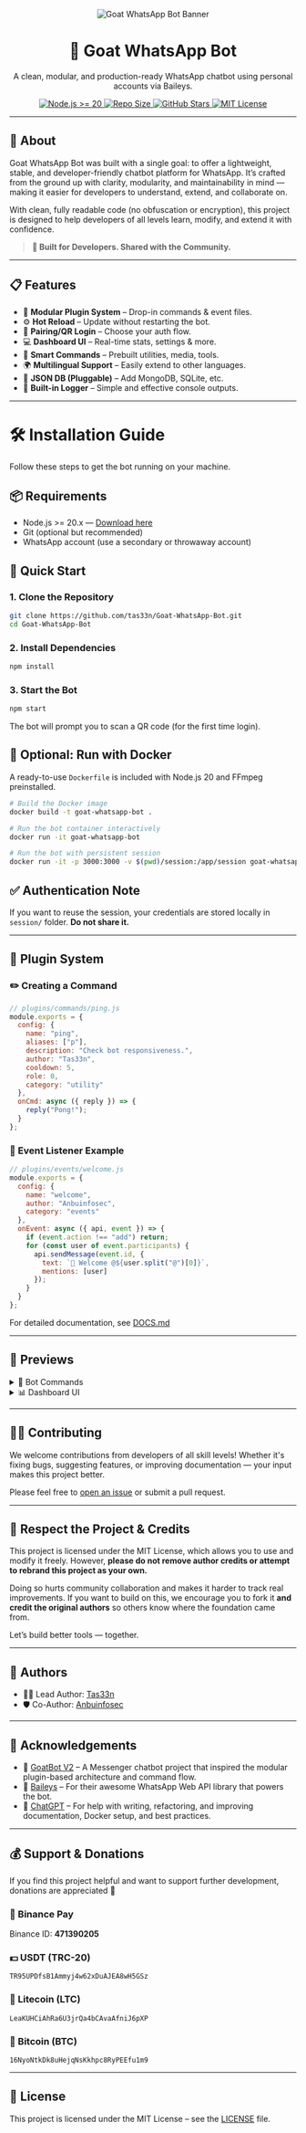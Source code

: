 <p align="center">
  <img src="https://i.postimg.cc/zGnbd4RS/photo-2025-07-20-15-54-10.jpg" alt="Goat WhatsApp Bot Banner">
</p>

<h1 align="center">🐐 Goat WhatsApp Bot</h1>
<p align="center">
A clean, modular, and production-ready WhatsApp chatbot using personal accounts via Baileys.
</p>

<p align="center">
  <a href="https://nodejs.org/en/">
    <img src="https://img.shields.io/badge/Node.js-%3E%3D20.x-brightgreen.svg?style=flat-square" alt="Node.js >= 20">
  </a>
  <a href="https://github.com/tas33n/Goat-WhatsApp-Bot">
    <img src="https://img.shields.io/github/repo-size/tas33n/Goat-WhatsApp-Bot?style=flat-square&label=Repo+Size" alt="Repo Size">
  </a>
  <a href="https://github.com/tas33n/Goat-WhatsApp-Bot/stargazers">
    <img src="https://img.shields.io/github/stars/tas33n/Goat-WhatsApp-Bot?style=flat-square" alt="GitHub Stars">
  </a>
  <a href="https://github.com/tas33n/Goat-WhatsApp-Bot/blob/main/LICENSE">
    <img src="https://img.shields.io/badge/License-MIT-blue.svg?style=flat-square" alt="MIT License">
  </a>
</p>

---

## 🧠 About

Goat WhatsApp Bot was built with a single goal: to offer a lightweight, stable, and developer-friendly chatbot platform for WhatsApp. It’s crafted from the ground up with clarity, modularity, and maintainability in mind — making it easier for developers to understand, extend, and collaborate on.

With clean, fully readable code (no obfuscation or encryption), this project is designed to help developers of all levels learn, modify, and extend it with confidence.

> **🎯 Built for Developers. Shared with the Community.**


---

## 📋 Features

- 🔌 **Modular Plugin System** – Drop-in commands & event files.
- ⚙️ **Hot Reload** – Update without restarting the bot.
- 🔐 **Pairing/QR Login** – Choose your auth flow.
- 💻 **Dashboard UI** – Real-time stats, settings & more.
- 🧠 **Smart Commands** – Prebuilt utilities, media, tools.
- 🌍 **Multilingual Support** – Easily extend to other languages.
- 📁 **JSON DB (Pluggable)** – Add MongoDB, SQLite, etc.
- 📜 **Built-in Logger** – Simple and effective console outputs.

---

# 🛠️ Installation Guide

Follow these steps to get the bot running on your machine.

## 📦 Requirements

- Node.js >= 20.x — [Download here](https://nodejs.org/)
- Git (optional but recommended)
- WhatsApp account (use a secondary or throwaway account)

## 🚀 Quick Start

### 1. Clone the Repository

```bash
git clone https://github.com/tas33n/Goat-WhatsApp-Bot.git
cd Goat-WhatsApp-Bot
```

### 2. Install Dependencies

```bash
npm install
```

### 3. Start the Bot

```bash
npm start
```

The bot will prompt you to scan a QR code (for the first time login).

## 🐳 Optional: Run with Docker

A ready-to-use `Dockerfile` is included with Node.js 20 and FFmpeg preinstalled.

```bash
# Build the Docker image
docker build -t goat-whatsapp-bot .

# Run the bot container interactively
docker run -it goat-whatsapp-bot

# Run the bot with persistent session
docker run -it -p 3000:3000 -v $(pwd)/session:/app/session goat-whatsapp-bot

```

## ✅ Authentication Note

If you want to reuse the session, your credentials are stored locally in `session/` folder. **Do not share it.**

---

## 🧩 Plugin System

### ✏️ Creating a Command

```js
// plugins/commands/ping.js
module.exports = {
  config: {
    name: "ping",
    aliases: ["p"],
    description: "Check bot responsiveness.",
    author: "Tas33n",
    cooldown: 5,
    role: 0,
    category: "utility"
  },
  onCmd: async ({ reply }) => {
    reply("Pong!");
  }
};
````

### 🧠 Event Listener Example

```js
// plugins/events/welcome.js
module.exports = {
  config: {
    name: "welcome",
    author: "Anbuinfosec",
    category: "events"
  },
  onEvent: async ({ api, event }) => {
    if (event.action !== "add") return;
    for (const user of event.participants) {
      api.sendMessage(event.id, {
        text: `👋 Welcome @${user.split("@")[0]}`,
        mentions: [user]
      });
    }
  }
};
```
For detailed documentation, see [DOCS.md](./DOCS.md)

---

## 📸 Previews

<details>
<summary>🤖 Bot Commands</summary>

* **Bot sample commands** <img src="https://i.postimg.cc/HsptyzGZ/photo-2025-07-20-14-50-50.jpg" width="400px">

</details>

<details>
<summary>📊 Dashboard UI</summary>

* **Admin Login Page** <img src="https://i.postimg.cc/sxz4K9M2/photo-2025-07-20-14-50-46.jpg" width="400px">
* **Bot Dashboard** <img src="https://i.postimg.cc/MHYbLMBm/photo-2025-07-20-14-50-36.jpg" width="400px">
* **Admin command dashboard** <img src="https://i.postimg.cc/Pfb4Jc7v/photo-2025-07-20-14-50-42.jpg" width="400px">

</details>

---

## 🙋‍♂️ Contributing

We welcome contributions from developers of all skill levels! Whether it's fixing bugs, suggesting features, or improving documentation — your input makes this project better.

Please feel free to [open an issue](https://github.com/tas33n/Goat-WhatsApp-Bot/issues) or submit a pull request.

---

## 🚫 Respect the Project & Credits

This project is licensed under the MIT License, which allows you to use and modify it freely. However, **please do not remove author credits or attempt to rebrand this project as your own.**

Doing so hurts community collaboration and makes it harder to track real improvements. If you want to build on this, we encourage you to fork it **and credit the original authors** so others know where the foundation came from.

Let’s build better tools — together.

---

## 🙌 Authors

* 👨‍💻 Lead Author: [Tas33n](https://github.com/tas33n)
* 🛡 Co-Author: [Anbuinfosec](https://github.com/Anbuinfosec)

---

## 🙏 Acknowledgements

* 🐐 [GoatBot V2](https://github.com/ntkhang03/Goat-Bot-V2) – A Messenger chatbot project that inspired the modular plugin-based architecture and command flow.
* 📡 [Baileys](https://github.com/WhiskeySockets/Baileys) – For their awesome WhatsApp Web API library that powers the bot.
* 🤖 [ChatGPT](https://openai.com/chatgpt) – For help with writing, refactoring, and improving documentation, Docker setup, and best practices.

---

## 💰 Support & Donations

If you find this project helpful and want to support further development, donations are appreciated 🙏

### 🏦 Binance Pay
Binance ID: **471390205**

### 💵 USDT (TRC-20)
`TR95UPDfsB1Ammyj4w62xDuAJEA8wH5GSz`

### 💸 Litecoin (LTC)
`LeaKUHCiAhRa6U3jrQa4bCAvaAfniJ6pXP`

### 💸 Bitcoin (BTC)
`16NyoNtkDk8uHejqNsKkhpc8RyPEEfu1m9`

---

## 📜 License

This project is licensed under the MIT License – see the [LICENSE](./LICENSE) file.
